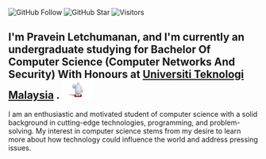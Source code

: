 ![GitHub Follow](https://img.shields.io/github/followers/Pravein2206.svg?style=social&label=Follow)
![GitHub Star](https://img.shields.io/github/stars/Pravein2206?affiliations=OWNER%2CCOLLABORATOR&style=social&label=Star)
![Visitors](https://api.visitorbadge.io/api/visitors?path=https%3A%2F%2Fgithub.com%2FPravein2206&labelColor=%23d9e3f0&countColor=%23697689&style=flat)


## I'm  Pravein Letchumanan, and I'm currently an undergraduate studying for Bachelor Of Computer Science (Computer Networks And Security) With Honours at [Universiti Teknologi Malaysia](https://www.utm.my) . <img src="https://raw.githubusercontent.com/Pravein2206/Pravein2206/master/waving.gif" width="65">

I am an enthusiastic and motivated student of computer science with a solid background in cutting-edge technologies, programming, and problem-solving. My interest in computer science stems from my desire to learn more about how technology could influence the world and address pressing issues.
